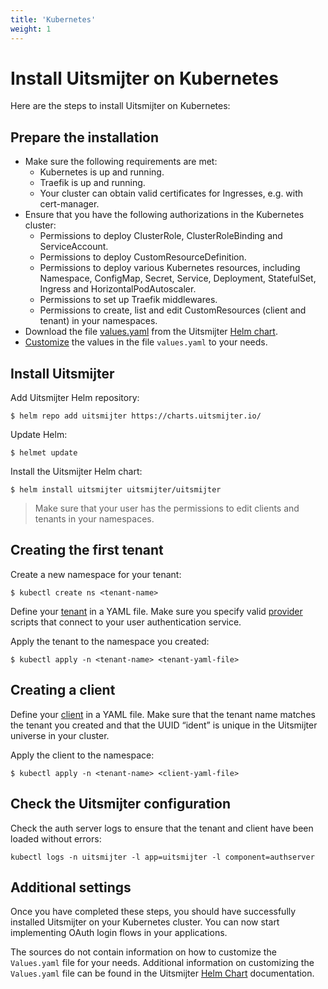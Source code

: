 ```yaml
---
title: 'Kubernetes'
weight: 1
---
```


# Install Uitsmijter on Kubernetes

Here are the steps to install Uitsmijter on Kubernetes:

## Prepare the installation

- Make sure the following requirements are met:
  - Kubernetes is up and running.
  - Traefik is up and running.
  - Your cluster can obtain valid certificates for Ingresses, e.g. with cert-manager.
- Ensure that you have the following authorizations in the Kubernetes cluster:
  - Permissions to deploy ClusterRole, ClusterRoleBinding and ServiceAccount.
  - Permissions to deploy CustomResourceDefinition.
  - Permissions to deploy various Kubernetes resources, including Namespace, ConfigMap, Secret, Service, Deployment, StatefulSet, Ingress and HorizontalPodAutoscaler.
  - Permissions to set up Traefik middlewares.
  - Permissions to create, list and edit CustomResources (client and tenant) in your namespaces.
- Download the file [values.yaml](https://raw.githubusercontent.com/uitsmijter/charts/refs/heads/main/charts/uitsmijter/values.yaml) from the Uitsmijter [Helm chart](https://charts.uitsmijter.io).
- [Customize](/configuration) the values in the file `values.yaml` to your needs.

## Install Uitsmijter

Add Uitsmijter Helm repository:
 ```
$ helm repo add uitsmijter https://charts.uitsmijter.io/
 ```

Update Helm:
 ```
$ helmet update
 ```

Install the Uitsmijter Helm chart:
 ```
$ helm install uitsmijter uitsmijter/uitsmijter
 ```

> Make sure that your user has the permissions to edit clients and tenants in your namespaces.

## Creating the first tenant

Create a new namespace for your tenant:
 ```
$ kubectl create ns <tenant-name>
 ```

Define your [tenant](/configuration/entities) in a YAML file. Make sure you specify 
valid [provider](/providers) scripts that connect to your user authentication service.

Apply the tenant to the namespace you created:
 ```
$ kubectl apply -n <tenant-name> <tenant-yaml-file>
 ```



## Creating a client

Define your [client](/configuration/entities) in a YAML file. Make sure that the tenant name matches the tenant 
you created and that the UUID “ident” is unique in the Uitsmijter universe in your cluster.

Apply the client to the namespace:
 ```
$ kubectl apply -n <tenant-name> <client-yaml-file>
 ```

## Check the Uitsmijter configuration

Check the auth server logs to ensure that the tenant and client have been loaded without errors:
 ```
 kubectl logs -n uitsmijter -l app=uitsmijter -l component=authserver
 ```

## Additional settings

Once you have completed these steps, you should have successfully installed Uitsmijter on your Kubernetes cluster. 
You can now start implementing OAuth login flows in your applications.

The sources do not contain information on how to customize the `Values.yaml` file for your needs. 
Additional information on customizing the `Values.yaml` file can be found in the 
Uitsmijter [Helm Chart](/configuration/helm) documentation.
